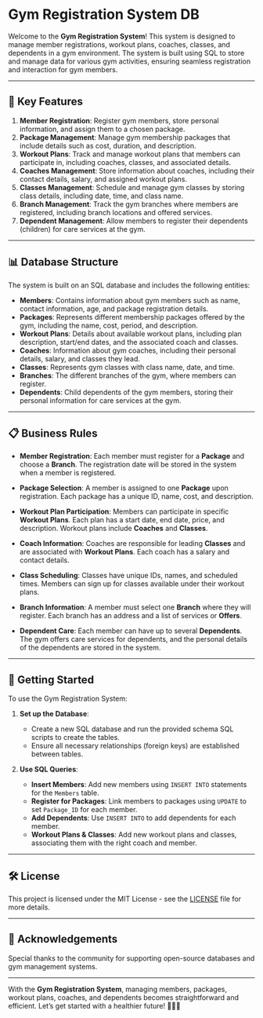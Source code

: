 # Gym Registration System DB

Welcome to the **Gym Registration System**! This system is designed to manage member registrations, workout plans, coaches, classes, and dependents in a gym environment. The system is built using SQL to store and manage data for various gym activities, ensuring seamless registration and interaction for gym members.

---

## 🌟 Key Features

1. **Member Registration**: Register gym members, store personal information, and assign them to a chosen package.
2. **Package Management**: Manage gym membership packages that include details such as cost, duration, and description.
3. **Workout Plans**: Track and manage workout plans that members can participate in, including coaches, classes, and associated details.
4. **Coaches Management**: Store information about coaches, including their contact details, salary, and assigned workout plans.
5. **Classes Management**: Schedule and manage gym classes by storing class details, including date, time, and class name.
6. **Branch Management**: Track the gym branches where members are registered, including branch locations and offered services.
7. **Dependent Management**: Allow members to register their dependents (children) for care services at the gym.

---

## 📊 Database Structure

The system is built on an SQL database and includes the following entities:

- **Members**: Contains information about gym members such as name, contact information, age, and package registration details.
- **Packages**: Represents different membership packages offered by the gym, including the name, cost, period, and description.
- **Workout Plans**: Details about available workout plans, including plan description, start/end dates, and the associated coach and classes.
- **Coaches**: Information about gym coaches, including their personal details, salary, and classes they lead.
- **Classes**: Represents gym classes with class name, date, and time.
- **Branches**: The different branches of the gym, where members can register.
- **Dependents**: Child dependents of the gym members, storing their personal information for care services at the gym.

---



## 📋 Business Rules

- **Member Registration**: Each member must register for a **Package** and choose a **Branch**. The registration date will be stored in the system when a member is registered.
  
- **Package Selection**: A member is assigned to one **Package** upon registration. Each package has a unique ID, name, cost, and description.
  
- **Workout Plan Participation**: Members can participate in specific **Workout Plans**. Each plan has a start date, end date, price, and description. Workout plans include **Coaches** and **Classes**.

- **Coach Information**: Coaches are responsible for leading **Classes** and are associated with **Workout Plans**. Each coach has a salary and contact details.

- **Class Scheduling**: Classes have unique IDs, names, and scheduled times. Members can sign up for classes available under their workout plans.

- **Branch Information**: A member must select one **Branch** where they will register. Each branch has an address and a list of services or **Offers**.

- **Dependent Care**: Each member can have up to several **Dependents**. The gym offers care services for dependents, and the personal details of the dependents are stored in the system.

---

## 🚀 Getting Started

To use the Gym Registration System:

1. **Set up the Database**:
   - Create a new SQL database and run the provided schema SQL scripts to create the tables.
   - Ensure all necessary relationships (foreign keys) are established between tables.

2. **Use SQL Queries**:
   - **Insert Members**: Add new members using `INSERT INTO` statements for the `Members` table.
   - **Register for Packages**: Link members to packages using `UPDATE` to set `Package_ID` for each member.
   - **Add Dependents**: Use `INSERT INTO` to add dependents for each member.
   - **Workout Plans & Classes**: Add new workout plans and classes, associating them with the right coach and member.

---



## 🛠 License

This project is licensed under the MIT License - see the [LICENSE](LICENSE) file for more details.

---

## 🙏 Acknowledgements

Special thanks to the community for supporting open-source databases and gym management systems.

---

With the **Gym Registration System**, managing members, packages, workout plans, coaches, and dependents becomes straightforward and efficient. Let’s get started with a healthier future! 🏋️‍♂️💪
